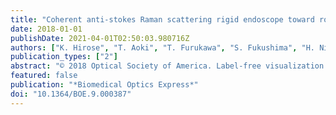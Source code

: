 ```yaml
---
title: "Coherent anti-stokes Raman scattering rigid endoscope toward robot-assisted surgery"
date: 2018-01-01
publishDate: 2021-04-01T02:50:03.980716Z
authors: ["K. Hirose", "T. Aoki", "T. Furukawa", "S. Fukushima", "H. Niioka", "S. Deguchi", "M. Hashimoto"]
publication_types: ["2"]
abstract: "© 2018 Optical Society of America. Label-free visualization of nerves and nervous plexuses will improve the preservation of neurological functions in nerve-sparing robot-assisted surgery. We have developed a coherent anti-Stokes Raman scattering (CARS) rigid endoscope to distinguish nerves from other tissues during surgery. The developed endoscope, which has a tube with a diameter of 12 mm and a length of 270 mm, achieved 0.91% image distortion and 8.6% non-uniformity of CARS intensity in the whole field of view (650 µm diameter). We demonstrated CARS imaging of a rat sciatic nerve and visualization of the fine structure of nerve fibers."
featured: false
publication: "*Biomedical Optics Express*"
doi: "10.1364/BOE.9.000387"
---
```


